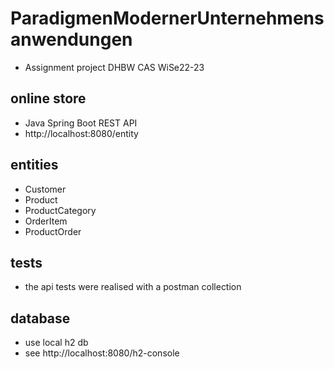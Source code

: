 # ParadigmenModernerUnternehmensanwendungen
- Assignment project DHBW CAS WiSe22-23

## online store 
- Java Spring Boot REST API
- http://localhost:8080/entity

## entities
- Customer
- Product
- ProductCategory
- OrderItem 
- ProductOrder

## tests
- the api tests were realised with a postman collection

## database
- use local h2 db 
- see http://localhost:8080/h2-console